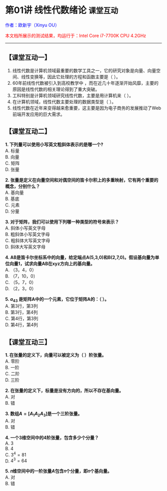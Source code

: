 # **第01讲 线性代数绪论** `课堂互动`

<font color="blue">作者：欧新宇（Xinyu OU）</font>

<font color="red">本文档所展示的测试结果，均运行于：Intel Core i7-7700K CPU 4.2GHz</font>

---

## **【课堂互动一】**

1. 线性代数是计算机领域最重要的数学工具之一，它的研究对象是向量、向量空间、线性变换等，因此它处理的方程和函数主要是（        ）。  
2. 60年前线性代数被引入到高校教学中 ，而在近几十年逐渐开始风靡，主要的原因是线性代数的相关理论得到了重大突破。  
3. 工科特别是计算机领域研究线性代数，主要是用计算机来（             ）。  
4. 在计算机领域，线性代数主要处理的数据类型是（          ）。  
5. 线性代数在近年来变得越来愈重要，这主要是因为电子商务的发展推动了Web前端开发应用的巨大需求。  

## **【课堂互动二】**

**1. 下列量可以使用小写英文粗斜体表示的是哪一个?**  
A. 标量  
B. 向量  
C. 矩阵  
D. 张量  

**2. 张量是定义在向量空间和对偶空间的笛卡尔积上的多重映射，它有两个重要的概念，分别什么？**  
A. 基向量  
B. 基底  
C. 元素  
D. 分量

**3. 对于矩阵，我们可以使用下列哪一种类型的符号来表示？**  
A. 斜体小写英文字母  
B. 粗斜体小写英文字母  
C. 粗斜体大写英文字母  
D. 斜体大写英文字母

**4. AB是笛卡尔坐标系中的向量，给定端点A(5,3,0)和B(2,7,0)。假设基向量为单位向量1，试求向量AB在xyz方向上的基向量。**  
A. （3，4，0）  
B. （7，10，0）   
C. （5，7，0）  
D. （2，3，0）  

**5. $a_{43}$ 是矩阵A中的一个元素，它位于矩阵A的：（     ）。**  
A. 第3行，第3列  
B. 第3行，第4列  
C. 第4行，第3列  
D. 第4行，第4列  

## **【课堂互动三】**

**1. 在张量的定义下，向量可以被定义为（        ）阶张量。**  
A. 零阶  
B. 一阶  
C. 二阶  
D. 三阶

**2. 在张量的定义下，标量是没有方向的，所以不存在基向量。**  
A. 对  
B. 错  

**3. 数组$A = [A_1 A_2 A_3]$是一个三阶张量。**  
A. 对  
B. 错  

**4. 一个3维空间中的4阶张量，包含多少个分量？**  
A. 3  
B. 4  
C. $3^4=81$  
D. $4^3=64$  

**5. 𝑛维空间中的一阶张量$A$包含𝑛个分量，即𝑛个基向量。**  
A. 对  
B. 错

